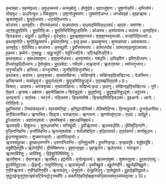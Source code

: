 

  
क॒थाम॒हा। म॒हाम॑वृधत्। अ॒वृ॒ध॒त्कस्य॑। कस्य॒होतु॑:। होतु॑र्य॒ज्ञं। य॒ज्ञञ्जु॑षा॒ण:। जु॒षा॒णोअ॒भि। अ॒भिसोमं॑। सोम॒मूध॑:। ऊध॒रित्यूध॑:॥ पिब॑न्नुशा॒न:। उ॒शा॒नोजु॒षमा॑ण:। जु॒षमा॑णो॒अन्ध॑:। अन्धो॑वव॒क्षे। व॒व॒क्षऋ॒ष्व:। ऋ॒ष्वश्शु॑चते। शु॒च॒ते॒धना॑य। धना॒येति॒धना॑य॥  
कोअ॑स्य। अ॒स्य॒वी॒र:। वी॒रस्स॑ध॒मादं॑। स॒ध॒माद॑माप। स॒ध॒माद॒मिति॑स॒ध॒ऽमादं॑। आ॒प॒सं। समा॑नंश। आ॒नं॒श॒सु॒म॒तिभि॑:। सु॒म॒तिभि॒:क:। सु॒म॒तिभिरिति॑सु॒ऽम॒तिभि॑:। कोअ॑स्य। अ॒स्येत्य॑स्य॥ कद॑स्य। अ॒स्य॒चि॒त्रं। चि॒त्रङ्कत्। कदू॒ती। ऊ॒तीवृ॒धे। वृ॒धेभु॑वत्। भु॒व॒च्छ॒श॒मा॒नस्य॑। श॒श॒मा॒नस्य॒यज्यो॑:। यज्यो॒रिति॒यज्यो॑:॥  
क॒थाशृ॑णॊति। शृ॒णो॒ति॒हू॒यमा॑नं। हू॒यमा॑न॒मिन्द्र॑:। इन्द्र॑:क॒था। क॒थाशृ॒ण्वन्। शृ॒ण्वन्नव॑सां। अव॑सामस्य। अ॒स्य॒वे॒द॒। वे॒देति॑वेद॥ काअ॑स्य। अ॒स्यपू॒र्वी:। पू॒र्वीरुप॑मातय:। उप॑मातयोह। उप॑मातय॒इत्युप॑ऽमातय:। ह॒क॒था। क॒थैनं॑। ए॒न॒मा॒हु॒:। आ॒हु॒:पपु॑रिं। पपु॑रिञ्जरि॒त्रे। ज॒रि॒त्रइति॑ज॒रि॒त्रे॥  
क॒थास॒बाध॑:। स॒बाध॑श्शमा॒न:। श॒श॒मा॒नोअ॑स्य। अ॒स्य॒नश॑त्। नश॑द॒भि। अ॒भिद्रवि॑णं। द्रवि॑णं॒दीध्या॑न:। दीध्या॑न॒इति॒दीध्या॑न:॥ दे॒वोभु॑वत्। भु॒व॒न्नवे॑दा:। नवे॑दामे। म॒ऋ॒तानां॑। ऋ॒तानां॒नम॑:। नमो॑जगृ॒भ्वान्। ज॒गृ॒भ्वाँअ॒भि। अ॒भियत्। यज्जुजो॑षत्। जुजो॑ष॒दिति॒जुजो॑षत्॥  
क॒थाकत्। कद॑स्य। अ॒स्य॒स॒ख्यं। स॒ख्यंसखि॑भ्य:। सखि॑भ्यो॒ये। सखि॑भ्य॒इति॒सखि॑ऽभ्य:। येअ॑स्मिन्। अ॒स्मि॒न्कामं॑। कामं॑सु॒युजं॑। सु॒युजं॑तत॒स्रे। सु॒युज॒मिति॑सु॒ऽयुजं॑। त॒त॒स्रइति॑त॒त॒स्रे॥ 9॥  
किमात्। आदम॑त्रं। अम॑त्रंस॒ख्यं। स॒ख्यंसखि॑भ्य:। सखि॑भ्य:क॒दा। क॒दानु। सखि॑भ्य॒इति॒सखि॑ऽभ्य:। नुते॑। ते॒भ्रा॒त्रं। भ्रा॒त्रम्प्र। प्रब्र॑वाम। ब्र॒वा॒मेति॑ब्रवाम॥ श्रि॒येसु॒दृश॑:। सु॒दृशो॒वपु॑:। सु॒दृश॒इति॑सु॒ऽदृश॑:। वपु॑रस्य। अ॒स्य॒सर्गा॑:। सर्गा॒स्व:। स्व॑१॒॑र्ण। नचि॒त्रत॑मं। चि॒त्रत॑ममिषे। चि॒त्रत॑म॒मिति॑चि॒त्रऽत॑मं। इ॒ष॒आगो:। आगो:। गोरिति॒गो:॥  
द्रुहं॒जिघा॑सं। जिघां॑संस्व॒रसं॑। स्व॒रस॑मनि॒द्रां। अ॒नि॒द्रान्तेति॑क्ते। तेति॑क्तेति॒ग्मा। ति॒ग्मातु॒जसे॑। तु॒जसे॒अनी॑का। अनी॒केत्यनी॑का॥ ऋ॒णाचित्। चि॒द्यत्र॑। यत्र॑ऋण॒या। ऋ॒णयान॑:। ऋ॒णयेत्यृ॑ण॒ऽया। न॒उग्र॑:। उग्रो॑दू॒रे। दू॒रेअज्ञा॑ता:। अज्ञा॑ताउ॒षस॑:। उ॒षसो॑बबा॒धे। ब॒बा॒धइति॑ब॒बा॒धे॥  
ऋ॒तस्य॒हि। हिशु॒रुध॑:। शु॒रुध॒स्सन्ति॑। सन्ति॑पू॒र्वी:। पू॒र्वीर्ऋ॒तस्य॑। ऋ॒तस्य॑धी॒ति:। धी॒तिर्वृ॑जि॒नानि॑। वृ॒जि॒नानि॑हन्ति। ह॒न्तीति॑हन्ति॥ ऋ॒तस्य॒श्लोक॑:। श्लोको॑बधि॒रा। ब॒धि॒रात॑तर्द। त॒त॒र्दकर्णा॑। कर्णा॑बुधा॒न:। बु॒धा॒नश्शु॒चमा॑न:। शु॒चमान॑आ॒यो:। आ॒योरित्या॒यो:॥  
ऋ॒तस्य॑दृ॒ह्ळा। दृ॒ह्ळाध॒रुणा॑नि। ध॒रुणा॑निसन्ति। स॒न्ति॒पु॒रूणि॑। पु॒रूणि॑च॒न्द्रा। च॒न्द्रावपु॑षे। वपु॑षे॒वपूं॑षि। वपूं॒षीति॒वपूं॑षि॥ ऋ॒तेन॑दी॒र्घं। दी॒र्घमि॑षणन्त। इ॒ष॒ण॒न्त॒पृक्ष॑:। पृक्ष॑ऋ॒तेन॑। ऋ॒तेन॒गाव॑:। गाव॑ऋ॒तं। ऋ॒तमावि॑वेशु:। आवि॑वेशु:। वि॒वे॒शु॒रिति॑विवेशु:॥  
ऋ॒तंये॑मा॒न:। ये॒मा॒नऋ॒तं। ऋ॒तमित्। इद्व॑नोति। व॒नो॒त्यृ॒तस्य॑। ऋ॒तस्य॒शुष्म॑:। शुष्म॑स्तुर॒या। तु॒र॒याउ॑ग॒व्यु:। तु॒र॒येति॑तु॒र॒ऽया:। ऊँ॒इत्यूँ॑। ग॒व्युरिति॑ग॒व्यु:॥ ऋ॒ताय॑पृ॒थ्वी। पृ॒थ्वीब॑हु॒ले। ब॒हु॒लेग॑भी॒रे। ब॒हु॒लेइति॑ब॒हु॒ले। ग॒भी॒रेऋ॒ताय॑। ग॒भी॒रेइति॑ग॒भी॒रे। ऋ॒ताय॑धे॒नू। धे॒नूप॑र॒मे। धे॒नूइति॑धे॒नू। प॒र॒मेदु॑हाते। दु॒हा॒ते॒इति॑दुहाते॥  
नूष्टु॒तइ॑न्द्र॒नूगृ॑णा॒नइषं॑जरि॒त्रेनद्यो॒३॒॑नपवी॑पे:॥ अका॑रिते॒हरिवो॒ब्रह्म॒नव्यं॑धि॒यास्या॑मर॒थ्य॑स्सदा॒सा:॥ 10॥  

